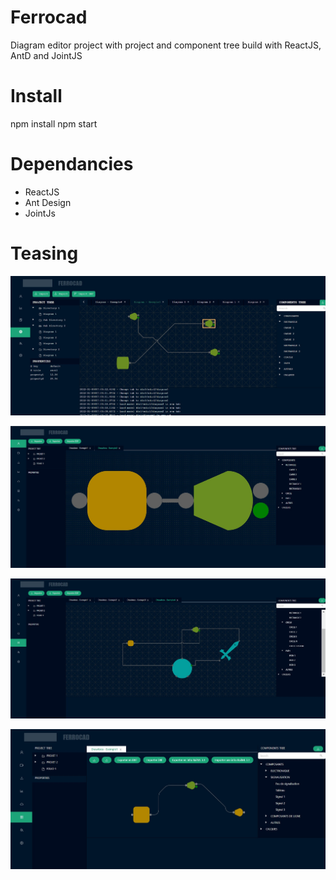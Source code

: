 # Ferrocad

Diagram editor project with project and component tree build with ReactJS, AntD and JointJS

# Install

npm install
npm start

# Dependancies

- ReactJS
- Ant Design
- JointJs

# Teasing

![ferrocad](/com/Screenshot_6.jpg)

![ferrocad](/com/Screenshot_4.jpg)

![ferrocad](/com/Screenshot_5.jpg)

![ferrocad](/com/Screenshot_1.jpg)
